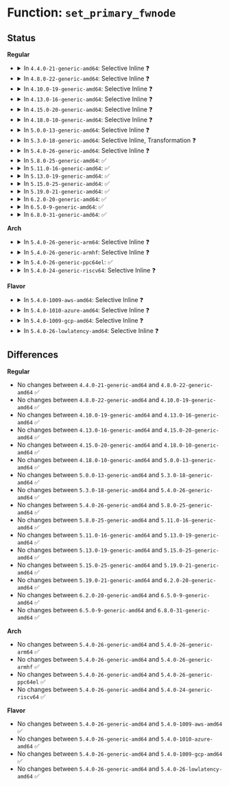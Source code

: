 # Function: <code>set_primary_fwnode</code>

## Status
<b>Regular</b>
<ul>
<li>
<details>
<summary>In <code>4.4.0-21-generic-amd64</code>: Selective Inline ❓</summary>

```c
void set_primary_fwnode(struct device * dev, struct fwnode_handle * fwnode)
```

```json
{
  "name": "set_primary_fwnode",
  "collision_type": "Unique Global",
  "inline_type": "Selective",
  "funcs": [
    {
      "addr": 18446744071584379248,
      "name": "set_primary_fwnode",
      "external": true,
      "loc": "drivers/base/core.c:2256",
      "file": "drivers/base/core.c",
      "inline": "not declared, inlined",
      "caller_inline": [],
      "caller_func": [
        "drivers/acpi/glue.c:acpi_unbind_one",
        "drivers/acpi/glue.c:acpi_bind_one",
        "drivers/acpi/glue.c:acpi_bind_one",
        "drivers/pnp/pnpacpi/core.c:pnpacpi_add_device_handler",
        "drivers/base/platform.c:platform_device_register_full",
        "drivers/mfd/mfd-core.c:mfd_add_device",
        "drivers/ata/libata-acpi.c:ata_acpi_bind_port",
        "drivers/ata/libata-acpi.c:ata_acpi_bind_dev",
        "drivers/spi/spi.c:acpi_spi_add_device",
        "drivers/mmc/core/sdio_bus.c:sdio_add_func",
        "arch/x86/pci/acpi.c:pcibios_root_bridge_prepare"
      ]
    }
  ],
  "symbols": [
    {
      "addr": 18446744071584379248,
      "name": "set_primary_fwnode",
      "section": ".text",
      "bind": "STB_GLOBAL",
      "size": 139
    }
  ]
}
```
</details>
</li>
<li>
<details>
<summary>In <code>4.8.0-22-generic-amd64</code>: Selective Inline ❓</summary>

```c
void set_primary_fwnode(struct device * dev, struct fwnode_handle * fwnode)
```

```json
{
  "name": "set_primary_fwnode",
  "collision_type": "Unique Global",
  "inline_type": "Selective",
  "funcs": [
    {
      "addr": 18446744071584714224,
      "name": "set_primary_fwnode",
      "external": true,
      "loc": "drivers/base/core.c:2256",
      "file": "drivers/base/core.c",
      "inline": "not declared, inlined",
      "caller_inline": [],
      "caller_func": [
        "drivers/acpi/glue.c:acpi_unbind_one",
        "drivers/acpi/glue.c:acpi_bind_one",
        "drivers/acpi/glue.c:acpi_bind_one",
        "drivers/pnp/pnpacpi/core.c:pnpacpi_add_device_handler",
        "drivers/base/platform.c:platform_device_register_full",
        "drivers/base/property.c:device_remove_properties",
        "drivers/mfd/mfd-core.c:mfd_add_device",
        "drivers/ata/libata-acpi.c:ata_acpi_bind_dev",
        "drivers/ata/libata-acpi.c:ata_acpi_bind_port",
        "drivers/mmc/core/sdio_bus.c:sdio_add_func",
        "arch/x86/pci/acpi.c:pcibios_root_bridge_prepare"
      ]
    }
  ],
  "symbols": [
    {
      "addr": 18446744071584714224,
      "name": "set_primary_fwnode",
      "section": ".text",
      "bind": "STB_GLOBAL",
      "size": 139
    }
  ]
}
```
</details>
</li>
<li>
<details>
<summary>In <code>4.10.0-19-generic-amd64</code>: Selective Inline ❓</summary>

```c
void set_primary_fwnode(struct device * dev, struct fwnode_handle * fwnode)
```

```json
{
  "name": "set_primary_fwnode",
  "collision_type": "Unique Global",
  "inline_type": "Selective",
  "funcs": [
    {
      "addr": 18446744071584900656,
      "name": "set_primary_fwnode",
      "external": true,
      "loc": "drivers/base/core.c:2847",
      "file": "drivers/base/core.c",
      "inline": "not declared, inlined",
      "caller_inline": [],
      "caller_func": [
        "drivers/acpi/glue.c:acpi_unbind_one",
        "drivers/acpi/glue.c:acpi_bind_one",
        "drivers/acpi/glue.c:acpi_bind_one",
        "drivers/pnp/pnpacpi/core.c:pnpacpi_add_device_handler",
        "drivers/base/platform.c:platform_device_register_full",
        "drivers/base/property.c:device_remove_properties",
        "drivers/mfd/mfd-core.c:mfd_add_device",
        "drivers/ata/libata-acpi.c:ata_acpi_bind_dev",
        "drivers/ata/libata-acpi.c:ata_acpi_bind_port",
        "drivers/mmc/core/sdio_bus.c:sdio_add_func",
        "arch/x86/pci/acpi.c:pcibios_root_bridge_prepare"
      ]
    }
  ],
  "symbols": [
    {
      "addr": 18446744071584900656,
      "name": "set_primary_fwnode",
      "section": ".text",
      "bind": "STB_GLOBAL",
      "size": 139
    }
  ]
}
```
</details>
</li>
<li>
<details>
<summary>In <code>4.13.0-16-generic-amd64</code>: Selective Inline ❓</summary>

```c
void set_primary_fwnode(struct device * dev, struct fwnode_handle * fwnode)
```

```json
{
  "name": "set_primary_fwnode",
  "collision_type": "Unique Global",
  "inline_type": "Selective",
  "funcs": [
    {
      "addr": 18446744071584985952,
      "name": "set_primary_fwnode",
      "external": true,
      "loc": "drivers/base/core.c:2849",
      "file": "drivers/base/core.c",
      "inline": "not declared, inlined",
      "caller_inline": [],
      "caller_func": [
        "drivers/acpi/glue.c:acpi_unbind_one",
        "drivers/acpi/glue.c:acpi_bind_one",
        "drivers/acpi/glue.c:acpi_bind_one",
        "drivers/pnp/pnpacpi/core.c:pnpacpi_add_device_handler",
        "drivers/base/platform.c:platform_device_register_full",
        "drivers/base/property.c:device_remove_properties",
        "drivers/mfd/mfd-core.c:mfd_add_device",
        "drivers/ata/libata-acpi.c:ata_acpi_bind_dev",
        "drivers/ata/libata-acpi.c:ata_acpi_bind_port",
        "drivers/i2c/busses/i2c-designware-platdrv.c:dw_i2c_plat_probe",
        "drivers/mmc/core/sdio_bus.c:sdio_add_func",
        "arch/x86/pci/acpi.c:pcibios_root_bridge_prepare"
      ]
    }
  ],
  "symbols": [
    {
      "addr": 18446744071584985952,
      "name": "set_primary_fwnode",
      "section": ".text",
      "bind": "STB_GLOBAL",
      "size": 101
    }
  ]
}
```
</details>
</li>
<li>
<details>
<summary>In <code>4.15.0-20-generic-amd64</code>: Selective Inline ❓</summary>

```c
void set_primary_fwnode(struct device * dev, struct fwnode_handle * fwnode)
```

```json
{
  "name": "set_primary_fwnode",
  "collision_type": "Unique Global",
  "inline_type": "Selective",
  "funcs": [
    {
      "addr": 18446744071585407776,
      "name": "set_primary_fwnode",
      "external": true,
      "loc": "drivers/base/core.c:2985",
      "file": "drivers/base/core.c",
      "inline": "not declared, inlined",
      "caller_inline": [],
      "caller_func": [
        "drivers/acpi/glue.c:acpi_unbind_one",
        "drivers/acpi/glue.c:acpi_bind_one",
        "drivers/acpi/glue.c:acpi_bind_one",
        "drivers/pnp/pnpacpi/core.c:pnpacpi_add_device_handler",
        "drivers/tty/serdev/core.c:acpi_serdev_add_device",
        "drivers/base/platform.c:platform_device_register_full",
        "drivers/base/property.c:device_remove_properties",
        "drivers/mfd/mfd-core.c:mfd_add_device",
        "drivers/ata/libata-acpi.c:ata_acpi_bind_dev",
        "drivers/ata/libata-acpi.c:ata_acpi_bind_port",
        "drivers/i2c/busses/i2c-designware-platdrv.c:dw_i2c_plat_probe",
        "drivers/mmc/core/sdio_bus.c:sdio_add_func",
        "arch/x86/pci/acpi.c:pcibios_root_bridge_prepare"
      ]
    }
  ],
  "symbols": [
    {
      "addr": 18446744071585407776,
      "name": "set_primary_fwnode",
      "section": ".text",
      "bind": "STB_GLOBAL",
      "size": 105
    }
  ]
}
```
</details>
</li>
<li>
<details>
<summary>In <code>4.18.0-10-generic-amd64</code>: Selective Inline ❓</summary>

```c
void set_primary_fwnode(struct device * dev, struct fwnode_handle * fwnode)
```

```json
{
  "name": "set_primary_fwnode",
  "collision_type": "Unique Global",
  "inline_type": "Selective",
  "funcs": [
    {
      "addr": 18446744071585650112,
      "name": "set_primary_fwnode",
      "external": true,
      "loc": "drivers/base/core.c:3040",
      "file": "drivers/base/core.c",
      "inline": "not declared, inlined",
      "caller_inline": [],
      "caller_func": [
        "drivers/acpi/glue.c:acpi_unbind_one",
        "drivers/acpi/glue.c:acpi_bind_one",
        "drivers/acpi/glue.c:acpi_bind_one",
        "drivers/pnp/pnpacpi/core.c:pnpacpi_add_device_handler",
        "drivers/tty/serdev/core.c:acpi_serdev_add_device",
        "drivers/base/platform.c:platform_device_register_full",
        "drivers/base/property.c:device_remove_properties",
        "drivers/mfd/mfd-core.c:mfd_add_device",
        "drivers/ata/libata-acpi.c:ata_acpi_bind_dev",
        "drivers/ata/libata-acpi.c:ata_acpi_bind_port",
        "drivers/i2c/busses/i2c-designware-platdrv.c:dw_i2c_plat_probe",
        "drivers/i2c/busses/i2c-amd-platdrv.c:i2c_amd_probe",
        "drivers/mmc/core/sdio_bus.c:sdio_add_func",
        "arch/x86/pci/acpi.c:pcibios_root_bridge_prepare"
      ]
    }
  ],
  "symbols": [
    {
      "addr": 18446744071585650112,
      "name": "set_primary_fwnode",
      "section": ".text",
      "bind": "STB_GLOBAL",
      "size": 105
    }
  ]
}
```
</details>
</li>
<li>
<details>
<summary>In <code>5.0.0-13-generic-amd64</code>: Selective Inline ❓</summary>

```c
void set_primary_fwnode(struct device * dev, struct fwnode_handle * fwnode)
```

```json
{
  "name": "set_primary_fwnode",
  "collision_type": "Unique Global",
  "inline_type": "Selective",
  "funcs": [
    {
      "addr": 18446744071585779632,
      "name": "set_primary_fwnode",
      "external": true,
      "loc": "drivers/base/core.c:3115",
      "file": "drivers/base/core.c",
      "inline": "not declared, inlined",
      "caller_inline": [],
      "caller_func": [
        "drivers/acpi/glue.c:acpi_unbind_one",
        "drivers/acpi/glue.c:acpi_bind_one",
        "drivers/acpi/glue.c:acpi_bind_one",
        "drivers/pnp/pnpacpi/core.c:pnpacpi_add_device_handler",
        "drivers/tty/serdev/core.c:acpi_serdev_add_device",
        "drivers/base/platform.c:platform_device_register_full",
        "drivers/mfd/mfd-core.c:mfd_add_device",
        "drivers/ata/libata-acpi.c:ata_acpi_bind_dev",
        "drivers/ata/libata-acpi.c:ata_acpi_bind_port",
        "drivers/i2c/busses/i2c-designware-platdrv.c:dw_i2c_plat_probe",
        "drivers/mmc/core/sdio_bus.c:sdio_add_func",
        "arch/x86/pci/acpi.c:pcibios_root_bridge_prepare"
      ]
    }
  ],
  "symbols": [
    {
      "addr": 18446744071585779632,
      "name": "set_primary_fwnode",
      "section": ".text",
      "bind": "STB_GLOBAL",
      "size": 105
    }
  ]
}
```
</details>
</li>
<li>
<details>
<summary>In <code>5.3.0-18-generic-amd64</code>: Selective Inline, Transformation ❓</summary>

```c
void set_primary_fwnode(struct device * dev, struct fwnode_handle * fwnode)
```

```json
{
  "name": "set_primary_fwnode",
  "collision_type": "Unique Global",
  "inline_type": "Selective",
  "funcs": [
    {
      "addr": 18446744071586012850,
      "name": "set_primary_fwnode",
      "external": true,
      "loc": "drivers/base/core.c:3369",
      "file": "drivers/base/core.c",
      "inline": "not declared, inlined",
      "caller_inline": [],
      "caller_func": [
        "drivers/acpi/glue.c:acpi_unbind_one",
        "drivers/acpi/glue.c:acpi_bind_one",
        "drivers/acpi/glue.c:acpi_bind_one",
        "drivers/pnp/pnpacpi/core.c:pnpacpi_add_device_handler",
        "drivers/tty/serdev/core.c:acpi_serdev_add_device",
        "drivers/base/platform.c:platform_device_register_full",
        "drivers/mfd/mfd-core.c:mfd_add_device",
        "drivers/ata/libata-acpi.c:ata_acpi_bind_dev",
        "drivers/ata/libata-acpi.c:ata_acpi_bind_port",
        "drivers/spi/spi.c:acpi_register_spi_device",
        "drivers/i2c/busses/i2c-designware-platdrv.c:dw_i2c_plat_probe",
        "drivers/mmc/core/sdio_bus.c:sdio_add_func",
        "arch/x86/pci/acpi.c:pcibios_root_bridge_prepare"
      ]
    }
  ],
  "symbols": [
    {
      "addr": 18446744071586023837,
      "name": "set_primary_fwnode.cold",
      "section": ".text",
      "bind": "STB_LOCAL",
      "size": 27
    },
    {
      "addr": 18446744071586012768,
      "name": "set_primary_fwnode",
      "section": ".text",
      "bind": "STB_GLOBAL",
      "size": 121
    }
  ]
}
```
</details>
</li>
<li>
<details>
<summary>In <code>5.4.0-26-generic-amd64</code>: Selective Inline ❓</summary>

```c
void set_primary_fwnode(struct device * dev, struct fwnode_handle * fwnode)
```

```json
{
  "name": "set_primary_fwnode",
  "collision_type": "Unique Global",
  "inline_type": "Selective",
  "funcs": [
    {
      "addr": 18446744071586160304,
      "name": "set_primary_fwnode",
      "external": true,
      "loc": "drivers/base/core.c:3521",
      "file": "drivers/base/core.c",
      "inline": "not declared, inlined",
      "caller_inline": [],
      "caller_func": [
        "drivers/acpi/glue.c:acpi_unbind_one",
        "drivers/acpi/glue.c:acpi_bind_one",
        "drivers/acpi/glue.c:acpi_bind_one",
        "drivers/pnp/pnpacpi/core.c:pnpacpi_add_device_handler",
        "drivers/tty/serdev/core.c:acpi_serdev_add_device",
        "drivers/base/platform.c:platform_device_register_full",
        "drivers/mfd/mfd-core.c:mfd_add_device",
        "drivers/ata/libata-acpi.c:ata_acpi_bind_dev",
        "drivers/ata/libata-acpi.c:ata_acpi_bind_port",
        "drivers/spi/spi.c:acpi_register_spi_device",
        "drivers/i2c/busses/i2c-designware-platdrv.c:dw_i2c_plat_probe",
        "drivers/mmc/core/sdio_bus.c:sdio_add_func",
        "arch/x86/pci/acpi.c:pcibios_root_bridge_prepare"
      ]
    }
  ],
  "symbols": [
    {
      "addr": 18446744071586160304,
      "name": "set_primary_fwnode",
      "section": ".text",
      "bind": "STB_GLOBAL",
      "size": 97
    }
  ]
}
```
</details>
</li>
<li>
<details>
<summary>In <code>5.8.0-25-generic-amd64</code>: ✅</summary>

```c
void set_primary_fwnode(struct device * dev, struct fwnode_handle * fwnode)
```

```json
{
  "name": "set_primary_fwnode",
  "collision_type": "Unique Global",
  "inline_type": "No",
  "funcs": [
    {
      "addr": 18446744071586912768,
      "name": "set_primary_fwnode",
      "external": true,
      "loc": "drivers/base/core.c:3989",
      "file": "drivers/base/core.c",
      "inline": "seen, unknown",
      "caller_inline": [],
      "caller_func": [
        "drivers/acpi/glue.c:acpi_unbind_one",
        "drivers/acpi/glue.c:acpi_bind_one",
        "drivers/acpi/glue.c:acpi_bind_one",
        "drivers/tty/serdev/core.c:acpi_serdev_add_device",
        "drivers/base/platform.c:platform_device_register_full",
        "drivers/ata/libata-acpi.c:ata_acpi_bind_dev",
        "drivers/ata/libata-acpi.c:ata_acpi_bind_port",
        "drivers/spi/spi.c:acpi_register_spi_device",
        "drivers/usb/core/message.c:usb_set_configuration",
        "drivers/input/serio/i8042.c:i8042_create_kbd_port",
        "drivers/i2c/busses/i2c-designware-platdrv.c:dw_i2c_plat_probe",
        "drivers/mmc/core/sdio_bus.c:sdio_add_func",
        "arch/x86/pci/acpi.c:pcibios_root_bridge_prepare"
      ]
    }
  ],
  "symbols": [
    {
      "addr": 18446744071586912768,
      "name": "set_primary_fwnode",
      "section": ".text",
      "bind": "STB_GLOBAL",
      "size": 116
    }
  ]
}
```
</details>
</li>
<li>
<details>
<summary>In <code>5.11.0-16-generic-amd64</code>: ✅</summary>

```c
void set_primary_fwnode(struct device * dev, struct fwnode_handle * fwnode)
```

```json
{
  "name": "set_primary_fwnode",
  "collision_type": "Unique Global",
  "inline_type": "No",
  "funcs": [
    {
      "addr": 18446744071586996976,
      "name": "set_primary_fwnode",
      "external": true,
      "loc": "drivers/base/core.c:4442",
      "file": "drivers/base/core.c",
      "inline": "seen, unknown",
      "caller_inline": [],
      "caller_func": [
        "drivers/acpi/glue.c:acpi_unbind_one",
        "drivers/acpi/glue.c:acpi_bind_one",
        "drivers/acpi/glue.c:acpi_bind_one",
        "drivers/tty/serdev/core.c:acpi_serdev_add_device",
        "drivers/base/platform.c:platform_device_register_full",
        "drivers/ata/libata-acpi.c:ata_acpi_bind_dev",
        "drivers/ata/libata-acpi.c:ata_acpi_bind_port",
        "drivers/spi/spi.c:acpi_register_spi_device",
        "drivers/usb/core/message.c:usb_set_configuration",
        "drivers/input/serio/i8042.c:i8042_create_kbd_port",
        "drivers/i2c/busses/i2c-designware-platdrv.c:dw_i2c_plat_probe",
        "drivers/mmc/core/sdio_bus.c:sdio_add_func",
        "arch/x86/pci/acpi.c:pcibios_root_bridge_prepare"
      ]
    }
  ],
  "symbols": [
    {
      "addr": 18446744071586996976,
      "name": "set_primary_fwnode",
      "section": ".text",
      "bind": "STB_GLOBAL",
      "size": 134
    }
  ]
}
```
</details>
</li>
<li>
<details>
<summary>In <code>5.13.0-19-generic-amd64</code>: ✅</summary>

```c
void set_primary_fwnode(struct device * dev, struct fwnode_handle * fwnode)
```

```json
{
  "name": "set_primary_fwnode",
  "collision_type": "Unique Global",
  "inline_type": "No",
  "funcs": [
    {
      "addr": 18446744071586879056,
      "name": "set_primary_fwnode",
      "external": true,
      "loc": "drivers/base/core.c:4669",
      "file": "drivers/base/core.c",
      "inline": "seen, unknown",
      "caller_inline": [],
      "caller_func": [
        "drivers/gpio/gpiolib-acpi.c:acpi_gpio_dev_init",
        "drivers/acpi/glue.c:acpi_unbind_one",
        "drivers/acpi/glue.c:acpi_bind_one",
        "drivers/acpi/glue.c:acpi_bind_one",
        "drivers/tty/serdev/core.c:acpi_serdev_add_device",
        "drivers/base/platform.c:platform_device_register_full",
        "drivers/ata/libata-acpi.c:ata_acpi_bind_dev",
        "drivers/ata/libata-acpi.c:ata_acpi_bind_port",
        "drivers/spi/spi.c:acpi_register_spi_device",
        "drivers/usb/core/message.c:usb_set_configuration",
        "drivers/input/serio/i8042.c:i8042_create_kbd_port",
        "drivers/i2c/busses/i2c-designware-platdrv.c:dw_i2c_plat_probe",
        "drivers/mmc/core/sdio_bus.c:sdio_add_func",
        "arch/x86/pci/acpi.c:pcibios_root_bridge_prepare"
      ]
    }
  ],
  "symbols": [
    {
      "addr": 18446744071586879056,
      "name": "set_primary_fwnode",
      "section": ".text",
      "bind": "STB_GLOBAL",
      "size": 134
    }
  ]
}
```
</details>
</li>
<li>
<details>
<summary>In <code>5.15.0-25-generic-amd64</code>: ✅</summary>

```c
void set_primary_fwnode(struct device * dev, struct fwnode_handle * fwnode)
```

```json
{
  "name": "set_primary_fwnode",
  "collision_type": "Unique Global",
  "inline_type": "No",
  "funcs": [
    {
      "addr": 18446744071587440672,
      "name": "set_primary_fwnode",
      "external": true,
      "loc": "drivers/base/core.c:4734",
      "file": "drivers/base/core.c",
      "inline": "seen, unknown",
      "caller_inline": [],
      "caller_func": [
        "drivers/gpio/gpiolib-acpi.c:acpi_gpio_dev_init",
        "drivers/pci/pci-acpi.c:pci_set_acpi_fwnode",
        "drivers/acpi/glue.c:acpi_unbind_one",
        "drivers/acpi/glue.c:acpi_bind_one",
        "drivers/acpi/glue.c:acpi_bind_one",
        "drivers/acpi/viot.c:viot_get_iommu",
        "drivers/tty/serdev/core.c:acpi_serdev_add_device",
        "drivers/base/platform.c:platform_device_register_full",
        "drivers/ata/libata-acpi.c:ata_acpi_bind_dev",
        "drivers/ata/libata-acpi.c:ata_acpi_bind_port",
        "drivers/spi/spi.c:acpi_register_spi_device",
        "drivers/usb/core/message.c:usb_set_configuration",
        "drivers/input/serio/i8042.c:i8042_create_kbd_port",
        "drivers/i2c/busses/i2c-designware-platdrv.c:dw_i2c_plat_probe",
        "drivers/mmc/core/sdio_bus.c:sdio_add_func",
        "arch/x86/pci/acpi.c:pcibios_root_bridge_prepare"
      ]
    }
  ],
  "symbols": [
    {
      "addr": 18446744071587440672,
      "name": "set_primary_fwnode",
      "section": ".text",
      "bind": "STB_GLOBAL",
      "size": 134
    }
  ]
}
```
</details>
</li>
<li>
<details>
<summary>In <code>5.19.0-21-generic-amd64</code>: ✅</summary>

```c
void set_primary_fwnode(struct device * dev, struct fwnode_handle * fwnode)
```

```json
{
  "name": "set_primary_fwnode",
  "collision_type": "Unique Global",
  "inline_type": "No",
  "funcs": [
    {
      "addr": 18446744071588757408,
      "name": "set_primary_fwnode",
      "external": true,
      "loc": "drivers/base/core.c:4773",
      "file": "drivers/base/core.c",
      "inline": "seen, unknown",
      "caller_inline": [],
      "caller_func": [
        "drivers/gpio/gpiolib-acpi.c:acpi_gpio_dev_init",
        "drivers/pci/pci-acpi.c:pci_set_acpi_fwnode",
        "drivers/acpi/glue.c:acpi_unbind_one",
        "drivers/acpi/glue.c:acpi_bind_one",
        "drivers/acpi/glue.c:acpi_bind_one",
        "drivers/acpi/viot.c:viot_get_iommu",
        "drivers/tty/serdev/core.c:acpi_serdev_add_device",
        "drivers/base/platform.c:platform_device_register_full",
        "drivers/ata/libata-acpi.c:ata_acpi_bind_dev",
        "drivers/ata/libata-acpi.c:ata_acpi_bind_port",
        "drivers/spi/spi.c:acpi_spi_device_alloc",
        "drivers/net/mdio/acpi_mdio.c:acpi_mdiobus_register",
        "drivers/usb/core/message.c:usb_set_configuration",
        "drivers/input/serio/i8042.c:i8042_create_kbd_port",
        "drivers/i2c/busses/i2c-designware-platdrv.c:dw_i2c_plat_probe",
        "drivers/mmc/core/sdio_bus.c:sdio_add_func",
        "arch/x86/pci/acpi.c:pcibios_root_bridge_prepare"
      ]
    }
  ],
  "symbols": [
    {
      "addr": 18446744071588757408,
      "name": "set_primary_fwnode",
      "section": ".text",
      "bind": "STB_GLOBAL",
      "size": 183
    }
  ]
}
```
</details>
</li>
<li>
<details>
<summary>In <code>6.2.0-20-generic-amd64</code>: ✅</summary>

```c
void set_primary_fwnode(struct device * dev, struct fwnode_handle * fwnode)
```

```json
{
  "name": "set_primary_fwnode",
  "collision_type": "Unique Global",
  "inline_type": "No",
  "funcs": [
    {
      "addr": 18446744071590245888,
      "name": "set_primary_fwnode",
      "external": true,
      "loc": "drivers/base/core.c:4992",
      "file": "drivers/base/core.c",
      "inline": "seen, unknown",
      "caller_inline": [],
      "caller_func": [
        "drivers/gpio/gpiolib-acpi.c:acpi_gpio_dev_init",
        "drivers/pci/pci-acpi.c:pci_set_acpi_fwnode",
        "drivers/acpi/glue.c:acpi_unbind_one",
        "drivers/acpi/glue.c:acpi_bind_one",
        "drivers/acpi/glue.c:acpi_bind_one",
        "drivers/acpi/viot.c:viot_get_iommu",
        "drivers/tty/serdev/core.c:acpi_serdev_add_device",
        "drivers/base/platform.c:platform_device_register_full",
        "drivers/ata/libata-acpi.c:ata_acpi_bind_dev",
        "drivers/ata/libata-acpi.c:ata_acpi_bind_port",
        "drivers/spi/spi.c:acpi_spi_device_alloc",
        "drivers/net/mdio/acpi_mdio.c:acpi_mdiobus_register",
        "drivers/usb/core/message.c:usb_set_configuration",
        "drivers/input/serio/i8042.c:i8042_create_kbd_port",
        "drivers/i2c/busses/i2c-designware-platdrv.c:dw_i2c_plat_probe",
        "drivers/mmc/core/sdio_bus.c:sdio_add_func",
        "arch/x86/pci/acpi.c:pcibios_root_bridge_prepare"
      ]
    }
  ],
  "symbols": [
    {
      "addr": 18446744071590245888,
      "name": "set_primary_fwnode",
      "section": ".text",
      "bind": "STB_GLOBAL",
      "size": 183
    }
  ]
}
```
</details>
</li>
<li>
<details>
<summary>In <code>6.5.0-9-generic-amd64</code>: ✅</summary>

```c
void set_primary_fwnode(struct device * dev, struct fwnode_handle * fwnode)
```

```json
{
  "name": "set_primary_fwnode",
  "collision_type": "Unique Global",
  "inline_type": "No",
  "funcs": [
    {
      "addr": 18446744071590566048,
      "name": "set_primary_fwnode",
      "external": true,
      "loc": "drivers/base/core.c:4997",
      "file": "drivers/base/core.c",
      "inline": "seen, unknown",
      "caller_inline": [],
      "caller_func": [
        "drivers/pci/pci-acpi.c:pci_set_acpi_fwnode",
        "drivers/acpi/glue.c:acpi_unbind_one",
        "drivers/acpi/glue.c:acpi_bind_one",
        "drivers/acpi/glue.c:acpi_bind_one",
        "drivers/acpi/viot.c:viot_get_iommu",
        "drivers/tty/serdev/core.c:acpi_serdev_add_device",
        "drivers/base/platform.c:platform_device_register_full",
        "drivers/ata/libata-acpi.c:ata_acpi_bind_dev",
        "drivers/ata/libata-acpi.c:ata_acpi_bind_port",
        "drivers/spi/spi.c:acpi_spi_device_alloc",
        "drivers/net/mdio/acpi_mdio.c:__acpi_mdiobus_register",
        "drivers/usb/core/message.c:usb_set_configuration",
        "drivers/input/serio/i8042.c:i8042_create_kbd_port",
        "drivers/i2c/busses/i2c-designware-platdrv.c:dw_i2c_plat_probe",
        "drivers/mmc/core/sdio_bus.c:sdio_add_func",
        "arch/x86/pci/acpi.c:pcibios_root_bridge_prepare"
      ]
    }
  ],
  "symbols": [
    {
      "addr": 18446744071590566048,
      "name": "set_primary_fwnode",
      "section": ".text",
      "bind": "STB_GLOBAL",
      "size": 183
    }
  ]
}
```
</details>
</li>
<li>
<details>
<summary>In <code>6.8.0-31-generic-amd64</code>: ✅</summary>

```c
void set_primary_fwnode(struct device * dev, struct fwnode_handle * fwnode)
```

```json
{
  "name": "set_primary_fwnode",
  "collision_type": "Unique Global",
  "inline_type": "No",
  "funcs": [
    {
      "addr": 18446744071590924448,
      "name": "set_primary_fwnode",
      "external": true,
      "loc": "drivers/base/core.c:5011",
      "file": "drivers/base/core.c",
      "inline": "seen, unknown",
      "caller_inline": [],
      "caller_func": [
        "drivers/pci/pci-acpi.c:pci_set_acpi_fwnode",
        "drivers/acpi/glue.c:acpi_unbind_one",
        "drivers/acpi/glue.c:acpi_bind_one",
        "drivers/acpi/glue.c:acpi_bind_one",
        "drivers/acpi/viot.c:viot_get_iommu",
        "drivers/tty/serdev/core.c:acpi_serdev_add_device",
        "drivers/base/platform.c:platform_device_register_full",
        "drivers/ata/libata-acpi.c:ata_acpi_bind_dev",
        "drivers/ata/libata-acpi.c:ata_acpi_bind_port",
        "drivers/spi/spi.c:acpi_spi_device_alloc",
        "drivers/net/mdio/acpi_mdio.c:__acpi_mdiobus_register",
        "drivers/usb/core/message.c:usb_set_configuration",
        "drivers/input/serio/i8042.c:i8042_create_kbd_port",
        "drivers/i2c/busses/i2c-designware-platdrv.c:dw_i2c_plat_probe",
        "drivers/mmc/core/sdio_bus.c:sdio_add_func",
        "arch/x86/pci/acpi.c:pcibios_root_bridge_prepare"
      ]
    }
  ],
  "symbols": [
    {
      "addr": 18446744071590924448,
      "name": "set_primary_fwnode",
      "section": ".text",
      "bind": "STB_GLOBAL",
      "size": 183
    }
  ]
}
```
</details>
</li>
</ul>
<b>Arch</b>
<ul>
<li>
<details>
<summary>In <code>5.4.0-26-generic-arm64</code>: Selective Inline ❓</summary>

```c
void set_primary_fwnode(struct device * dev, struct fwnode_handle * fwnode)
```

```json
{
  "name": "set_primary_fwnode",
  "collision_type": "Unique Global",
  "inline_type": "Selective",
  "funcs": [
    {
      "addr": 18446603336498955392,
      "name": "set_primary_fwnode",
      "external": true,
      "loc": "drivers/base/core.c:3521",
      "file": "drivers/base/core.c",
      "inline": "not declared, inlined",
      "caller_inline": [],
      "caller_func": [
        "arch/arm64/kernel/pci.c:pcibios_root_bridge_prepare",
        "arch/arm64/kernel/pci.c:pcibios_root_bridge_prepare",
        "drivers/bus/hisi_lpc.c:hisi_lpc_acpi_probe",
        "drivers/acpi/glue.c:acpi_unbind_one",
        "drivers/acpi/glue.c:acpi_bind_one",
        "drivers/acpi/glue.c:acpi_bind_one",
        "drivers/pnp/pnpacpi/core.c:pnpacpi_add_device_handler",
        "drivers/tty/serdev/core.c:acpi_serdev_add_device",
        "drivers/base/platform.c:platform_device_register_full",
        "drivers/mfd/mfd-core.c:mfd_add_device",
        "drivers/ata/libata-acpi.c:ata_acpi_bind_dev",
        "drivers/ata/libata-acpi.c:ata_acpi_bind_port",
        "drivers/spi/spi.c:acpi_register_spi_device",
        "drivers/i2c/busses/i2c-designware-platdrv.c:dw_i2c_plat_probe",
        "drivers/mmc/core/sdio_bus.c:sdio_add_func"
      ]
    }
  ],
  "symbols": [
    {
      "addr": 18446603336498955392,
      "name": "set_primary_fwnode",
      "section": ".text",
      "bind": "STB_GLOBAL",
      "size": 136
    }
  ]
}
```
</details>
</li>
<li>
<details>
<summary>In <code>5.4.0-26-generic-armhf</code>: Selective Inline ❓</summary>

```c
void set_primary_fwnode(struct device * dev, struct fwnode_handle * fwnode)
```

```json
{
  "name": "set_primary_fwnode",
  "collision_type": "Unique Global",
  "inline_type": "Selective",
  "funcs": [
    {
      "addr": 3231526612,
      "name": "set_primary_fwnode",
      "external": true,
      "loc": "drivers/base/core.c:3521",
      "file": "drivers/base/core.c",
      "inline": "not declared, inlined",
      "caller_inline": [],
      "caller_func": []
    }
  ],
  "symbols": [
    {
      "addr": 3231526612,
      "name": "set_primary_fwnode",
      "section": ".text",
      "bind": "STB_GLOBAL",
      "size": 152
    }
  ]
}
```
</details>
</li>
<li>
<details>
<summary>In <code>5.4.0-26-generic-ppc64el</code>: ✅</summary>

```c
void set_primary_fwnode(struct device * dev, struct fwnode_handle * fwnode)
```

```json
{
  "name": "set_primary_fwnode",
  "collision_type": "Unique Global",
  "inline_type": "No",
  "funcs": [
    {
      "addr": 13835058055292090512,
      "name": "set_primary_fwnode",
      "external": true,
      "loc": "drivers/base/core.c:3521",
      "file": "drivers/base/core.c",
      "inline": "seen, unknown",
      "caller_inline": [],
      "caller_func": []
    }
  ],
  "symbols": [
    {
      "addr": 13835058055292090512,
      "name": "set_primary_fwnode",
      "section": ".text",
      "bind": "STB_GLOBAL",
      "size": 120
    }
  ]
}
```
</details>
</li>
<li>
<details>
<summary>In <code>5.4.0-24-generic-riscv64</code>: Selective Inline ❓</summary>

```c
void set_primary_fwnode(struct device * dev, struct fwnode_handle * fwnode)
```

```json
{
  "name": "set_primary_fwnode",
  "collision_type": "Unique Global",
  "inline_type": "Selective",
  "funcs": [
    {
      "addr": 18446743936276337616,
      "name": "set_primary_fwnode",
      "external": true,
      "loc": "drivers/base/core.c:3521",
      "file": "drivers/base/core.c",
      "inline": "not declared, inlined",
      "caller_inline": [],
      "caller_func": []
    }
  ],
  "symbols": [
    {
      "addr": 18446743936276337616,
      "name": "set_primary_fwnode",
      "section": ".text",
      "bind": "STB_GLOBAL",
      "size": 110
    }
  ]
}
```
</details>
</li>
</ul>
<b>Flavor</b>
<ul>
<li>
<details>
<summary>In <code>5.4.0-1009-aws-amd64</code>: Selective Inline ❓</summary>

```c
void set_primary_fwnode(struct device * dev, struct fwnode_handle * fwnode)
```

```json
{
  "name": "set_primary_fwnode",
  "collision_type": "Unique Global",
  "inline_type": "Selective",
  "funcs": [
    {
      "addr": 18446744071585920672,
      "name": "set_primary_fwnode",
      "external": true,
      "loc": "drivers/base/core.c:3521",
      "file": "drivers/base/core.c",
      "inline": "not declared, inlined",
      "caller_inline": [],
      "caller_func": [
        "drivers/acpi/glue.c:acpi_unbind_one",
        "drivers/acpi/glue.c:acpi_bind_one",
        "drivers/acpi/glue.c:acpi_bind_one",
        "drivers/pnp/pnpacpi/core.c:pnpacpi_add_device_handler",
        "drivers/tty/serdev/core.c:acpi_serdev_add_device",
        "drivers/base/platform.c:platform_device_register_full",
        "drivers/mfd/mfd-core.c:mfd_add_device",
        "drivers/ata/libata-acpi.c:ata_acpi_bind_dev",
        "drivers/ata/libata-acpi.c:ata_acpi_bind_port",
        "drivers/spi/spi.c:acpi_register_spi_device",
        "drivers/mmc/core/sdio_bus.c:sdio_add_func",
        "arch/x86/pci/acpi.c:pcibios_root_bridge_prepare"
      ]
    }
  ],
  "symbols": [
    {
      "addr": 18446744071585920672,
      "name": "set_primary_fwnode",
      "section": ".text",
      "bind": "STB_GLOBAL",
      "size": 97
    }
  ]
}
```
</details>
</li>
<li>
<details>
<summary>In <code>5.4.0-1010-azure-amd64</code>: Selective Inline ❓</summary>

```c
void set_primary_fwnode(struct device * dev, struct fwnode_handle * fwnode)
```

```json
{
  "name": "set_primary_fwnode",
  "collision_type": "Unique Global",
  "inline_type": "Selective",
  "funcs": [
    {
      "addr": 18446744071585769808,
      "name": "set_primary_fwnode",
      "external": true,
      "loc": "drivers/base/core.c:3521",
      "file": "drivers/base/core.c",
      "inline": "not declared, inlined",
      "caller_inline": [],
      "caller_func": [
        "drivers/acpi/glue.c:acpi_unbind_one",
        "drivers/acpi/glue.c:acpi_bind_one",
        "drivers/acpi/glue.c:acpi_bind_one",
        "drivers/pnp/pnpacpi/core.c:pnpacpi_add_device_handler",
        "drivers/base/platform.c:platform_device_register_full",
        "drivers/mfd/mfd-core.c:mfd_add_device",
        "drivers/ata/libata-acpi.c:ata_acpi_bind_dev",
        "drivers/ata/libata-acpi.c:ata_acpi_bind_port",
        "drivers/spi/spi.c:acpi_register_spi_device",
        "arch/x86/pci/acpi.c:pcibios_root_bridge_prepare"
      ]
    }
  ],
  "symbols": [
    {
      "addr": 18446744071585769808,
      "name": "set_primary_fwnode",
      "section": ".text",
      "bind": "STB_GLOBAL",
      "size": 97
    }
  ]
}
```
</details>
</li>
<li>
<details>
<summary>In <code>5.4.0-1009-gcp-amd64</code>: Selective Inline ❓</summary>

```c
void set_primary_fwnode(struct device * dev, struct fwnode_handle * fwnode)
```

```json
{
  "name": "set_primary_fwnode",
  "collision_type": "Unique Global",
  "inline_type": "Selective",
  "funcs": [
    {
      "addr": 18446744071586110320,
      "name": "set_primary_fwnode",
      "external": true,
      "loc": "drivers/base/core.c:3521",
      "file": "drivers/base/core.c",
      "inline": "not declared, inlined",
      "caller_inline": [],
      "caller_func": [
        "drivers/acpi/glue.c:acpi_unbind_one",
        "drivers/acpi/glue.c:acpi_bind_one",
        "drivers/acpi/glue.c:acpi_bind_one",
        "drivers/pnp/pnpacpi/core.c:pnpacpi_add_device_handler",
        "drivers/tty/serdev/core.c:acpi_serdev_add_device",
        "drivers/base/platform.c:platform_device_register_full",
        "drivers/mfd/mfd-core.c:mfd_add_device",
        "drivers/ata/libata-acpi.c:ata_acpi_bind_dev",
        "drivers/ata/libata-acpi.c:ata_acpi_bind_port",
        "drivers/spi/spi.c:acpi_register_spi_device",
        "drivers/i2c/busses/i2c-amd-mp2-plat.c:i2c_amd_probe",
        "drivers/i2c/busses/i2c-designware-platdrv.c:dw_i2c_plat_probe",
        "drivers/mmc/core/sdio_bus.c:sdio_add_func",
        "arch/x86/pci/acpi.c:pcibios_root_bridge_prepare"
      ]
    }
  ],
  "symbols": [
    {
      "addr": 18446744071586110320,
      "name": "set_primary_fwnode",
      "section": ".text",
      "bind": "STB_GLOBAL",
      "size": 97
    }
  ]
}
```
</details>
</li>
<li>
<details>
<summary>In <code>5.4.0-26-lowlatency-amd64</code>: Selective Inline ❓</summary>

```c
void set_primary_fwnode(struct device * dev, struct fwnode_handle * fwnode)
```

```json
{
  "name": "set_primary_fwnode",
  "collision_type": "Unique Global",
  "inline_type": "Selective",
  "funcs": [
    {
      "addr": 18446744071586218928,
      "name": "set_primary_fwnode",
      "external": true,
      "loc": "drivers/base/core.c:3521",
      "file": "drivers/base/core.c",
      "inline": "not declared, inlined",
      "caller_inline": [],
      "caller_func": [
        "drivers/acpi/glue.c:acpi_unbind_one",
        "drivers/acpi/glue.c:acpi_bind_one",
        "drivers/acpi/glue.c:acpi_bind_one",
        "drivers/pnp/pnpacpi/core.c:pnpacpi_add_device_handler",
        "drivers/tty/serdev/core.c:acpi_serdev_add_device",
        "drivers/base/platform.c:platform_device_register_full",
        "drivers/mfd/mfd-core.c:mfd_add_device",
        "drivers/ata/libata-acpi.c:ata_acpi_bind_dev",
        "drivers/ata/libata-acpi.c:ata_acpi_bind_port",
        "drivers/spi/spi.c:acpi_register_spi_device",
        "drivers/i2c/busses/i2c-designware-platdrv.c:dw_i2c_plat_probe",
        "drivers/mmc/core/sdio_bus.c:sdio_add_func",
        "arch/x86/pci/acpi.c:pcibios_root_bridge_prepare"
      ]
    }
  ],
  "symbols": [
    {
      "addr": 18446744071586218928,
      "name": "set_primary_fwnode",
      "section": ".text",
      "bind": "STB_GLOBAL",
      "size": 97
    }
  ]
}
```
</details>
</li>
</ul>

## Differences
<b>Regular</b>
<ul>
<li>
No changes between <code>4.4.0-21-generic-amd64</code> and <code>4.8.0-22-generic-amd64</code> ✅
</li>
<li>
No changes between <code>4.8.0-22-generic-amd64</code> and <code>4.10.0-19-generic-amd64</code> ✅
</li>
<li>
No changes between <code>4.10.0-19-generic-amd64</code> and <code>4.13.0-16-generic-amd64</code> ✅
</li>
<li>
No changes between <code>4.13.0-16-generic-amd64</code> and <code>4.15.0-20-generic-amd64</code> ✅
</li>
<li>
No changes between <code>4.15.0-20-generic-amd64</code> and <code>4.18.0-10-generic-amd64</code> ✅
</li>
<li>
No changes between <code>4.18.0-10-generic-amd64</code> and <code>5.0.0-13-generic-amd64</code> ✅
</li>
<li>
No changes between <code>5.0.0-13-generic-amd64</code> and <code>5.3.0-18-generic-amd64</code> ✅
</li>
<li>
No changes between <code>5.3.0-18-generic-amd64</code> and <code>5.4.0-26-generic-amd64</code> ✅
</li>
<li>
No changes between <code>5.4.0-26-generic-amd64</code> and <code>5.8.0-25-generic-amd64</code> ✅
</li>
<li>
No changes between <code>5.8.0-25-generic-amd64</code> and <code>5.11.0-16-generic-amd64</code> ✅
</li>
<li>
No changes between <code>5.11.0-16-generic-amd64</code> and <code>5.13.0-19-generic-amd64</code> ✅
</li>
<li>
No changes between <code>5.13.0-19-generic-amd64</code> and <code>5.15.0-25-generic-amd64</code> ✅
</li>
<li>
No changes between <code>5.15.0-25-generic-amd64</code> and <code>5.19.0-21-generic-amd64</code> ✅
</li>
<li>
No changes between <code>5.19.0-21-generic-amd64</code> and <code>6.2.0-20-generic-amd64</code> ✅
</li>
<li>
No changes between <code>6.2.0-20-generic-amd64</code> and <code>6.5.0-9-generic-amd64</code> ✅
</li>
<li>
No changes between <code>6.5.0-9-generic-amd64</code> and <code>6.8.0-31-generic-amd64</code> ✅
</li>
</ul>
<b>Arch</b>
<ul>
<li>
No changes between <code>5.4.0-26-generic-amd64</code> and <code>5.4.0-26-generic-arm64</code> ✅
</li>
<li>
No changes between <code>5.4.0-26-generic-amd64</code> and <code>5.4.0-26-generic-armhf</code> ✅
</li>
<li>
No changes between <code>5.4.0-26-generic-amd64</code> and <code>5.4.0-26-generic-ppc64el</code> ✅
</li>
<li>
No changes between <code>5.4.0-26-generic-amd64</code> and <code>5.4.0-24-generic-riscv64</code> ✅
</li>
</ul>
<b>Flavor</b>
<ul>
<li>
No changes between <code>5.4.0-26-generic-amd64</code> and <code>5.4.0-1009-aws-amd64</code> ✅
</li>
<li>
No changes between <code>5.4.0-26-generic-amd64</code> and <code>5.4.0-1010-azure-amd64</code> ✅
</li>
<li>
No changes between <code>5.4.0-26-generic-amd64</code> and <code>5.4.0-1009-gcp-amd64</code> ✅
</li>
<li>
No changes between <code>5.4.0-26-generic-amd64</code> and <code>5.4.0-26-lowlatency-amd64</code> ✅
</li>
</ul>
